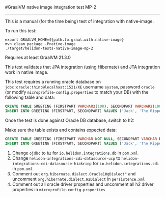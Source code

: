 #GraalVM native image integration test MP-2
_____

This is a manual (for the time being) test of integration with native-image.

To run this test:

```shell script
export GRAALVM_HOME=${path.to.graal.with.native-image}
mvn clean package -Pnative-image
./target/helidon-tests-native-image-mp-2
```  

Requires at least GraalVM 21.3.0

This test validates that JPA integration (using Hibernate) and JTA
integration work in native image.

This test requires a running oracle database on `jdbc:oracle:thin:@localhost:1521/XE`
    username `system`, password `oracle` (or modify `microprofile-config.properties` to match your DB) 
with the following table and data:

```sql
CREATE TABLE GREETING (FIRSTPART VARCHAR2(100), SECONDPART VARCHAR2(100), PRIMARY KEY (FIRSTPART))
INSERT INTO GREETING (FIRSTPART, SECONDPART) VALUES ('Jack', 'The Ripper')
```

Once the test is done against Oracle DB database, switch to h2:

Make sure the table exists and contains expected data:
```sql
CREATE TABLE GREETING (FIRSTPART VARCHAR NOT NULL, SECONDPART VARCHAR NOT NULL, PRIMARY KEY (FIRSTPART))
INSERT INTO GREETING (FIRSTPART, SECONDPART) VALUES ('Jack', 'The Ripper')
```


1. Change `ojdbc` to `h2` for `io.helidon.integrations.db` in `pom.xml`
2. Change `helidon-integrations-cdi-datasource-ucp` to `helidon-integrations-cdi-datasource-hiakricp` for `io.helidon.integrations.cdi` in `pom.xml`
3. Comment out `org.hibernate.dialect.Oracle10gDialect"` and uncomment `org.hibernate.dialect.H2Dialect` in `persistence.xml`
4. Comment out all oracle driver properties and uncomment all h2 driver properties in `microprofile-config.properties`
